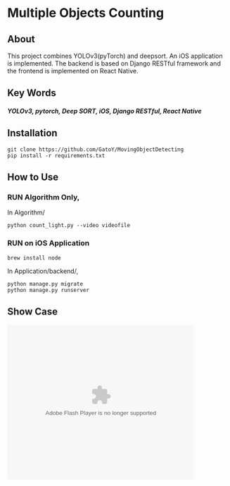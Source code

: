 # Multiple Objects Counting

## About

This project combines YOLOv3(pyTorch) and deepsort. An iOS application is implemented. The backend is based on Django RESTful framework and the frontend is implemented on React Native.

## Key Words

##### YOLOv3, pytorch, Deep SORT, iOS, Django RESTful, React Native

## Installation

	git clone https://github.com/GatoY/MovingObjectDetecting
	pip install -r requirements.txt

## How to Use

### RUN Algorithm Only,

In Algorithm/

	python count_light.py --video videofile

### RUN on iOS Application

	brew install node

In Application/backend/,
	
	python manage.py migrate
	python manage.py runserver 
	

## Show Case

<object width="425" height="350">
  <param name="movie" value="http://www.youtube.com/user/wwwLoveWatercom?v=BTRN1YETpyg" />
  <param name="wmode" value="transparent" />
  <embed src="https://www.youtube.com/watch?v=ERyFKAjGeZM&feature=youtu.be"
         type="application/x-shockwave-flash"
         wmode="transparent" width="425" height="350" />
</object>